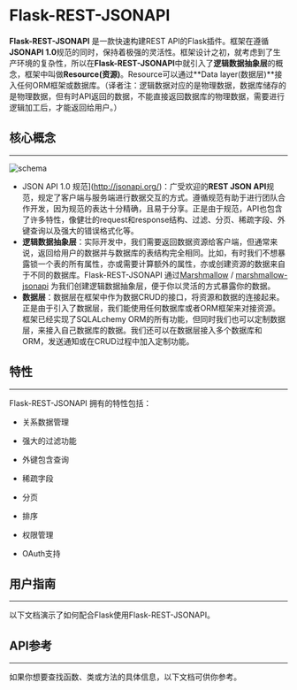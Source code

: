 # Flask-REST-JSONAPI

**Flask-REST-JSONAPI** 是一款快速构建REST API的Flask插件。框架在遵循**JSONAPI 1.0**规范的同时，保持着极强的灵活性。框架设计之初，就考虑到了生产环境的复杂性，所以在**Flask-REST-JSONAPI**中就引入了**逻辑数据抽象层**的概念，框架中叫做**Resource(资源)**。Resource可以通过**Data layer(数据层)**接入任何ORM框架或数据库。（译者注：逻辑数据对应的是物理数据，数据库储存的是物理数据，但有时API返回的数据，不能直接返回数据库的物理数据，需要进行逻辑加工后，才能返回给用户。）



## 核心概念

---

![schema](C:\Users\jonat\Desktop\schema.png)

* JSON API 1.0 规范](http://jsonapi.org/)：广受欢迎的**REST JSON API**规范，规定了客户端与服务端进行数据交互的方式。遵循规范有助于进行团队合作开发，因为规范的表达十分精确，且易于分享。正是由于规范，API也包含了许多特性，像健壮的request和response结构、过滤、分页、稀疏字段、外键查询以及强大的错误格式化等。
* **逻辑数据抽象层**：实际开发中，我们需要返回数据资源给客户端，但通常来说，返回给用户的数据并与数据库的表结构完全相同。比如，有时我们不想暴露锁一个表的所有属性，亦或需要计算额外的属性，亦或创建资源的数据来自于不同的数据库。Flask-REST-JSONAPI 通过[Marshmallow](https://marshmallow.readthedocs.io/en/latest/) / [marshmallow-jsonapi](https://marshmallow-jsonapi.readthedocs.io/) 为我们创建逻辑数据抽象层，便于你以灵活的方式暴露你的数据。
* **数据层**：数据层在框架中作为数据CRUD的接口，将资源和数据的连接起来。正是由于引入了数据层，我们能使用任何数据库或者ORM框架来对接资源。框架已经实现了SQLALchemy ORM的所有功能，但同时我们也可以定制数据层，来接入自己数据库的数据。我们还可以在数据层接入多个数据库和ORM，发送通知或在CRUD过程中加入定制功能。



## 特性 

---

Flask-REST-JSONAPI 拥有的特性包括：

- 关系数据管理

- 强大的过滤功能

- 外键包含查询

- 稀疏字段

- 分页

- 排序

- 权限管理

- OAuth支持



## 用户指南

---

以下文档演示了如何配合Flask使用Flask-REST-JSONAPI。



## API参考

---

如果你想要查找函数、类或方法的具体信息，以下文档可供你参考。

